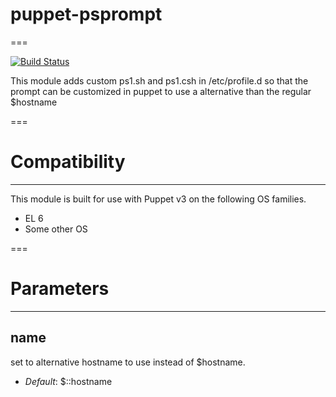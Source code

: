 # puppet-psprompt
===

[![Build Status](https://travis-ci.org/puppet/puppet-psprompt.png?branch=master)](https://travis-ci.org/puppet/puppet-psprompt)

This module adds custom ps1.sh and ps1.csh in /etc/profile.d so that the prompt can be customized in puppet to use a alternative than the regular $hostname 

===

# Compatibility
---------------
This module is built for use with Puppet v3 on the following OS families.

* EL 6
* Some other OS

===

# Parameters
------------

name
-------------
set to alternative hostname to use instead of $hostname.

- *Default*: $::hostname
